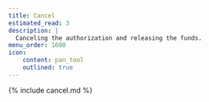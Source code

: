 ```yaml
---
title: Cancel
estimated_read: 3
description: |
  Canceling the authorization and releasing the funds.
menu_order: 1600
icon:
    content: pan_tool
    outlined: true
---
```


{% include cancel.md %}
